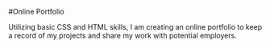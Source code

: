 #Online Portfolio

Utilizing basic CSS and HTML skills, I am creating an online portfolio to keep a record of my projects and share my work with potential employers.
